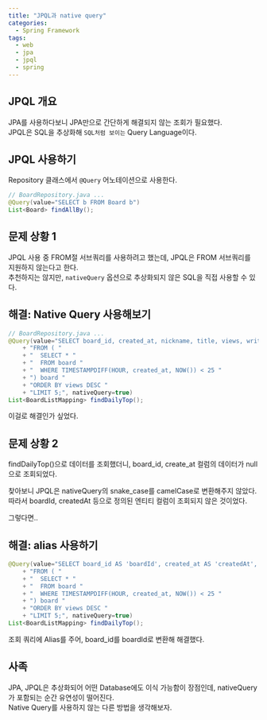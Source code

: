 ```yaml
---
title: "JPQL과 native query"
categories: 
  - Spring Framework
tags:
  - web
  - jpa
  - jpql
  - spring
---
```


## JPQL 개요
JPA를 사용하다보니 JPA만으로 간단하게 해결되지 않는 조회가 필요했다.  
JPQL은 SQL을 추상화해 `SQL처럼 보이는` Query Language이다.  

## JPQL 사용하기
Repository 클래스에서 `@Query` 어노테이션으로 사용한다.  
``` java
// BoardRepository.java ...
@Query(value="SELECT b FROM Board b")
List<Board> findAllBy();
```

## 문제 상황 1
JPQL 사용 중 FROM절 서브쿼리를 사용하려고 했는데, JPQL은 FROM 서브쿼리를 지원하지 않는다고 한다.  
추천하지는 않지만, `nativeQuery` 옵션으로 추상화되지 않은 SQL을 직접 사용할 수 있다.  

## 해결: Native Query 사용해보기
``` java
// BoardRepository.java ...
@Query(value="SELECT board_id, created_at, nickname, title, views, writer "
    + "FROM ( "
    + "  SELECT * "
    + "  FROM board "
    + "  WHERE TIMESTAMPDIFF(HOUR, created_at, NOW()) < 25 "
    + ") board "
    + "ORDER BY views DESC "
    + "LIMIT 5;", nativeQuery=true)
List<BoardListMapping> findDailyTop();
```
이걸로 해결인가 싶었다.  

## 문제 상황 2
findDailyTop()으로 데이터를 조회했더니, board_id, create_at 컬럼의 데이터가 null으로 조회되었다.  

찾아보니 JPQL은 nativeQuery의 snake_case를 camelCase로 변환해주지 않았다.  
따라서 boardId, createdAt 등으로 정의된 엔티티 컬럼이 조회되지 않은 것이었다.  

그렇다면..  

## 해결: alias 사용하기
``` java
@Query(value="SELECT board_id AS 'boardId', created_at AS 'createdAt', nickname, title, views, writer "
    + "FROM ( "
    + "  SELECT * "
    + "  FROM board "
    + "  WHERE TIMESTAMPDIFF(HOUR, created_at, NOW()) < 25 "
    + ") board "
    + "ORDER BY views DESC "
    + "LIMIT 5;", nativeQuery=true)
List<BoardListMapping> findDailyTop();
```
조회 쿼리에 Alias를 주어, board_id를 boardId로 변환해 해결했다.  

## 사족
JPA, JPQL은 추상화되어 어떤 Database에도 이식 가능함이 장점인데, nativeQuery가 포함되는 순간 유연성이 떨어진다.  
Native Query를 사용하지 않는 다른 방법을 생각해보자.